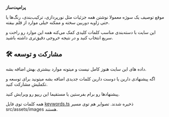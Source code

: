 **پرامپت‌ساز**

موقع توصیف یک سوژه معمولا نوشتن همه جزئیات مثل نورپردازی، ترکیب‌بندی، رنگ‌ها یا حتی زاویه دوربین سخته و ممکنه خیلی موارد از قلم بیفته.

این سایت با دسته‌بندی مناسب کلمات کلیدی کمک می‌کنه همه این موارد رو راحت و سریع انتخاب کنید و در نتیجه خروجی دقیق‌تری داشته باشید.


## 🛠️ مشارکت و توسعه
داده های این سایت هنوز کامل نیست و میتونه موارد بیشتری بهش اضافه بشه.

اگه پیشنهادی دارین یا دوست دارین کلمات جدیدی اضافه بشه میتونید برای توسعه و تکملیش مشارکت کنید.

پیشنهادها رو برام بفرستین یا مستقیما این ریپو رو ویرایش کنید.

همه کلمات توی فایل [keywords.ts](src/data/keywords.ts) ذخیره شدند. تصوایر هم توی مسیر src/assets/images هستند.